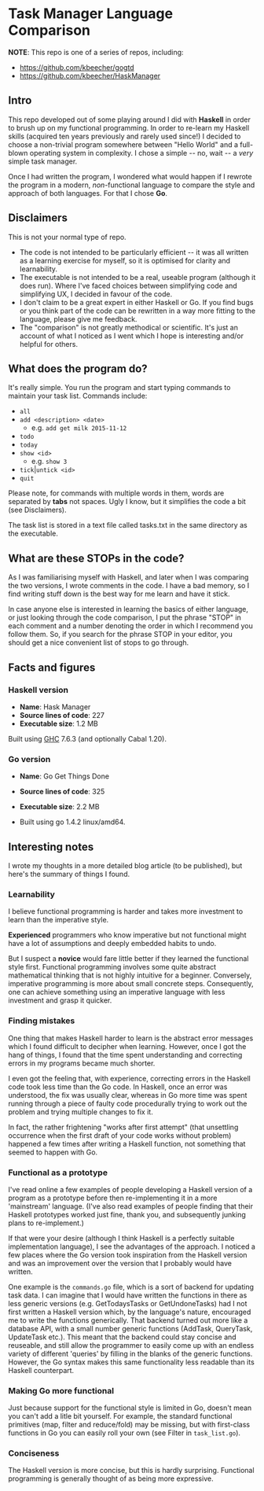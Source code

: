 # Task Manager Language Comparison

**NOTE**: This repo is one of a series of repos, including:

* https://github.com/kbeecher/gogtd
* https://github.com/kbeecher/HaskManager

## Intro

This repo developed out of some playing around I did with **Haskell** in order to brush up on my functional programming. In order to re-learn my Haskell skills (acquired ten years previously and rarely used since!) I decided to choose a non-trivial program somewhere between "Hello World" and a full-blown operating system in complexity. I chose a simple -- no, wait -- a *very* simple task manager.

Once I had written the program, I wondered what would happen if I rewrote the program in a modern, *non*-functional language to compare the style and approach of both languages. For that I chose **Go**.

## Disclaimers

This is not your normal type of repo.

* The code is not intended to be particularly efficient -- it was all written as a learning exercise for myself, so it is optimised for clarity and learnability.
* The executable is not intended to be a real, useable program (although it does run). Where I've faced choices between simplifying code and simplifying UX, I decided in favour of the code.
* I don't claim to be a great expert in either Haskell or Go. If you find bugs or you think part of the code can be rewritten in a way more fitting to the language, please give me feedback.
* The "comparison" is not greatly methodical or scientific. It's just an account of what I noticed as I went which I hope is interesting and/or helpful for others.


## What does the program do?

It's really simple. You run the program and start typing commands to maintain your task list. Commands include:

* `all`
* `add <description> <date>`
    * e.g. `add get milk 2015-11-12`
* `todo`
* `today`
* `show <id>`
    * e.g. `show 3`
* `tick`|`untick <id>`
* `quit`

Please note, for commands with multiple words in them, words are separated by **tabs** not spaces. Ugly I know, but it simplifies the code a bit (see Disclaimers).

The task list is stored in a text file called tasks.txt in the same directory as the executable.

## What are these STOPs in the code?

As I was familiarising myself with Haskell, and later when I was comparing the two versions, I wrote comments in the code. I have a bad memory, so I find writing stuff down is the best way for me learn and have it stick.

In case anyone else is interested in learning the basics of either language, or just looking through the code comparison, I put the phrase "STOP" in each comment and a number denoting the order in which I recommend you follow them. So, if you search for the phrase STOP in your editor, you should get a nice convenient list of stops to go through.

## Facts and figures

### Haskell version

* **Name**: Hask Manager
* **Source lines of code**: 227
* **Executable size**: 1.2 MB

Built using [GHC](https://www.haskell.org/ghc/) 7.6.3 (and optionally Cabal 1.20).

### Go version

* **Name**: Go Get Things Done
* **Source lines of code**: 325
* **Executable size**: 2.2 MB

* Built using go 1.4.2 linux/amd64.

## Interesting notes

I wrote my thoughts in a more detailed blog article (to be published), but here's the summary of things I found.

### Learnability

I believe functional programming is harder and takes more investment to learn than the imperative style.

**Experienced** programmers who know imperative but not functional might have a lot of assumptions and deeply embedded habits to undo.

But I suspect a **novice** would fare little better if they learned the functional style first. Functional programming involves some quite abstract mathematical thinking that is not highly intuitive for a beginner. Conversely, imperative programming is more about small concrete steps. Consequently, one can achieve something using an imperative language with less investment and grasp it quicker.

### Finding mistakes

One thing that makes Haskell harder to learn is the abstract error messages which I found difficult to decipher when learning. However, once I got the hang of things, I found that the time spent understanding and correcting errors in my programs became much shorter.

I even got the feeling that, with experience, correcting errors in the Haskell code took less time than the Go code. In Haskell, once an error was understood, the fix was usually clear, whereas in Go more time was spent running through a piece of faulty code procedurally trying to work out the problem and trying multiple changes to fix it.

In fact, the rather frightening "works after first attempt" (that unsettling occurrence when the first draft of your code works without problem) happened a few times after writing a Haskell function, not something that seemed to happen with Go.

### Functional as a prototype

I've read online a few examples of people developing a Haskell version of a program as a prototype before then re-implementing it in a more 'mainstream' language. (I've also read examples of people finding that their Haskell prototypes worked just fine, thank you, and subsequently junking plans to re-implement.)

If that were your desire (although I think Haskell is a perfectly suitable implementation language), I see the advantages of the approach. I noticed a few places where the Go version took inspiration from the Haskell version and was an improvement over the version that I probably would have written.

One example is the `commands.go` file, which is a sort of backend for updating task data. I can imagine that I would have written the functions in there as less generic versions (e.g. GetTodaysTasks or GetUndoneTasks) had I not first written a Haskell version which, by the language's nature, encouraged me to write the functions generically. That backend turned out more like a database API, with a small number generic functions (AddTask, QueryTask, UpdateTask etc.). This meant that the backend could stay concise and reuseable, and still allow the programmer to easily come up with an endless variety of different 'queries' by filling in the blanks of the generic functions. However, the Go syntax makes this same functionality less readable than its Haskell counterpart.

### Making Go more functional

Just because support for the functional style is limited in Go, doesn't mean you can't add a litle bit yourself. For example, the standard functional primitives (map, filter and reduce/fold) may be missing, but with first-class functions in Go you can easily roll your own (see Filter in `task_list.go`).

### Conciseness

The Haskell version is more concise, but this is hardly surprising. Functional programming is generally thought of as being more expressive.
